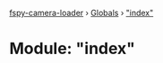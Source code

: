 [fspy-camera-loader](../README.md) › [Globals](../globals.md) › ["index"](_index_.md)

# Module: "index"



